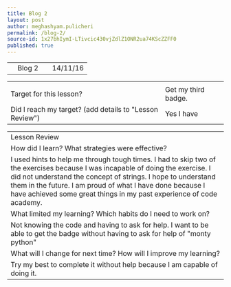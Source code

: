 ```yaml
---
title: Blog 2
layout: post
author: meghashyam.pulicheri
permalink: /blog-2/
source-id: 1x27bhIymI-LTivcic430vjZdlZ1ONR2ua74KScZZFF0
published: true
---
```

<table>
  <tr>
    <td></td>
    <td>Blog 2</td>
    <td></td>
    <td>14/11/16</td>
  </tr>
</table>


<table>
  <tr>
    <td></td>
    <td></td>
  </tr>
  <tr>
    <td>Target for this lesson?</td>
    <td>Get my third badge.</td>
  </tr>
  <tr>
    <td>Did I reach my target? 
(add details to "Lesson Review")</td>
    <td>Yes I have</td>
  </tr>
</table>


<table>
  <tr>
    <td>Lesson Review</td>
  </tr>
  <tr>
    <td>How did I learn? What strategies were effective? </td>
  </tr>
  <tr>
    <td>I used hints to help me through tough times. I had to skip two of the exercises because I was incapable of doing the exercise. I did not understand the concept of strings. I hope to understand them in the future. I am proud of what I have done because I have achieved some great things in my past experience of code academy. </td>
  </tr>
  <tr>
    <td>What limited my learning? Which habits do I need to work on? </td>
  </tr>
  <tr>
    <td>Not knowing the code and having to ask for help. I want to be able to get the badge without having to ask for help of "monty python" </td>
  </tr>
  <tr>
    <td>What will I change for next time? How will I improve my learning?</td>
  </tr>
  <tr>
    <td>Try my best to complete it without help because I am capable of doing it.</td>
  </tr>
</table>


